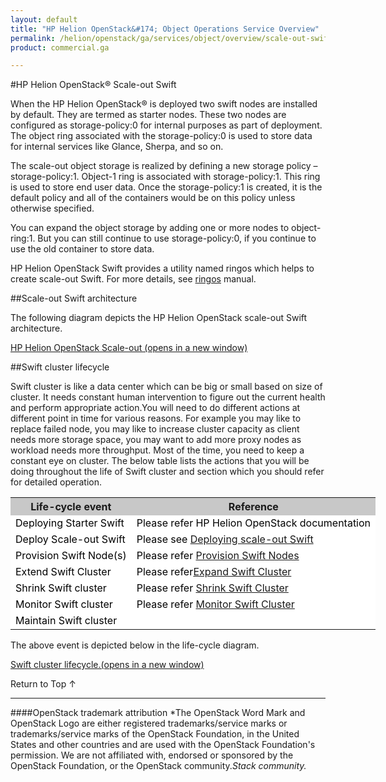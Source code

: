 ```yaml
---
layout: default
title: "HP Helion OpenStack&#174; Object Operations Service Overview"
permalink: /helion/openstack/ga/services/object/overview/scale-out-swift/
product: commercial.ga

---
```

<!--UNDER REVISION-->

<script>

function PageRefresh {
onLoad="window.refresh"
}

PageRefresh();

</script>

<!--
<p style="font-size: small;"> <a href="/helion/openstack/ga/services/object/overview/">&#9664; PREV</a> | <a href="/helion/openstack/services/overview/">&#9650; UP</a> | <a href="/helion/openstack/ga/services/swift/deployment-scale-out/"> NEXT &#9654</a> </p>
-->

#HP Helion OpenStack&reg; Scale-out Swift

<!---
HP Helion OpenStack&reg; offers  an optional Swift scale-out cluster instance of between two and twelve servers that is used for production cloud Object storage use. Scale-Out Swift extends the Starter Swift Cluster, which enables greater capacity while maintaining any initial data present in Starter Swift. --->



When the HP Helion OpenStack&reg; is deployed two swift nodes are installed by default. They are termed as starter nodes. These two nodes are configured as storage-policy:0 for internal purposes as part of deployment. The object ring associated with the storage-policy:0 is used to store data for internal services like Glance, Sherpa, and so on. 

The scale-out object storage is realized by defining a new storage policy – storage-policy:1. Object-1 ring is associated with storage-policy:1. This ring is used to store end user data. Once the storage-policy:1 is created,  it is the default policy and all of the containers would be on this policy unless otherwise specified.


You can expand the object storage by adding one or more nodes to object-ring:1. But you can still continue to use storage-policy:0, if you continue to use the old container to store data.

HP Helion OpenStack Swift provides a utility named ringos which helps to create scale-out Swift. For more details, see [ringos]( /helion/openstack/GA1/services/object/pyringos/) manual.


##Scale-out Swift architecture 

The following diagram depicts the HP Helion OpenStack scale-out Swift architecture.

<a href="javascript:window.open('/content/documentation/media/swift_deployment-architecture-different-object-without-overcloud-controller-nodes.png','_blank','toolbar=no,menubar=no,resizable=yes,scrollbars=yes')">HP Helion OpenStack Scale-out (opens in a new window)</a>



##Swift cluster lifecycle

Swift cluster is like a data center which can be big or small based on size of cluster. It needs constant human intervention to figure out the current health and perform appropriate action.You will need to do different actions at different point in time for various reasons. For example you may like to replace failed node, you may like to increase cluster capacity as client needs more storage space, you may want to add more proxy nodes as workload needs more throughput. Most of the time, you need to keep a constant eye on cluster. The below table lists the actions that you will be doing throughout the life of Swift cluster and section which you should refer for detailed operation.

<table style="text-align: left; vertical-align: top; width:650px;">
<tr style="background-color: #C8C8C8;">
	<th><center>Life-cycle event<center></th>
	<th><center>Reference</center></th>
    </tr>
<tr style="background-color: white; color: black;">
	<td>Deploying Starter Swift</td>
	<td>Please refer HP Helion OpenStack documentation</td>
   </tr>
<tr style="background-color: white; color: black;">
	<td>Deploy Scale-out Swift</td>
	<td>Please see <a href=" /helion/openstack/ga/services/swift/deployment-scale-out/">Deploying scale-out Swift</a></td>
    </tr>
<tr style="background-color: white; color: black;">
	<td>Provision Swift Node(s) </td>
	<td>Please refer <a href="/helion/openstack/ga/services/swift/provision-nodes/">Provision Swift Nodes</a></td> 
</td>
   </tr>
<tr style="background-color: white; color: black;">
	<td>Extend Swift Cluster</td>
	<td>Please refer<a href="/helion/openstack/ga/services/object/swift/expand-cluster/">Expand Swift Cluster</a></td>
    </tr>
<tr style="background-color: white; color: black;">
	<td>Shrink Swift cluster</td>
	<td>Please refer <a href="/helion/openstack/ga/services/object/swift/shrink-cluster/">Shrink Swift Cluster</a></td>
    </tr>
<tr style="background-color: white; color: black;">
	<td>Monitor Swift cluster</td>
	<td>Please refer <a href="/helion/openstack/ga/services/object/swift/Monitor-cluster/">Monitor Swift Cluster</a></td>
    </tr>
<tr style="background-color: white; color: black;">
	<td>Maintain Swift cluster</td>
	<td></a></td>
    </tr>
</table>

The above event is depicted below in the  life-cycle diagram.

<a href="javascript:window.open('/content/documentation/media/swift-cluster-lifecycle.png','_blank','toolbar=no,menubar=no,resizable=yes,scrollbars=yes')">Swift cluster lifecycle.(opens in a new window) </a> 



<!---
##Scale-out Swift deployment

For deploying scale-out Swift refer the following sections:


* [Provision Swift Node(s)]( /helion/openstack/ga/services/swift/provision-nodes/)
* [Deploy Scale-out Swift]( /helion/openstack/ga/services/swift/deployment-scale-out/)
* [Expand Swift Cluster]( /helion/openstack/ga/services/object/swift/expand-cluster/)
* [Monitor Swift Cluster]( /helion/openstack/ga/services/object/swift/Monitor-cluster/)
* [Shrink Swift Cluster]( /helion/openstack/ga/services/object/swift/shrink-cluster/)

--->







<a href="#top" style="padding:14px 0px 14px 0px; text-decoration: none;"> Return to Top &#8593; </a>

----
####OpenStack trademark attribution
*The OpenStack Word Mark and OpenStack Logo are either registered trademarks/service marks or trademarks/service marks of the OpenStack Foundation, in the United States and other countries and are used with the OpenStack Foundation's permission. We are not affiliated with, endorsed or sponsored by the OpenStack Foundation, or the OpenStack community.*Stack community.*
